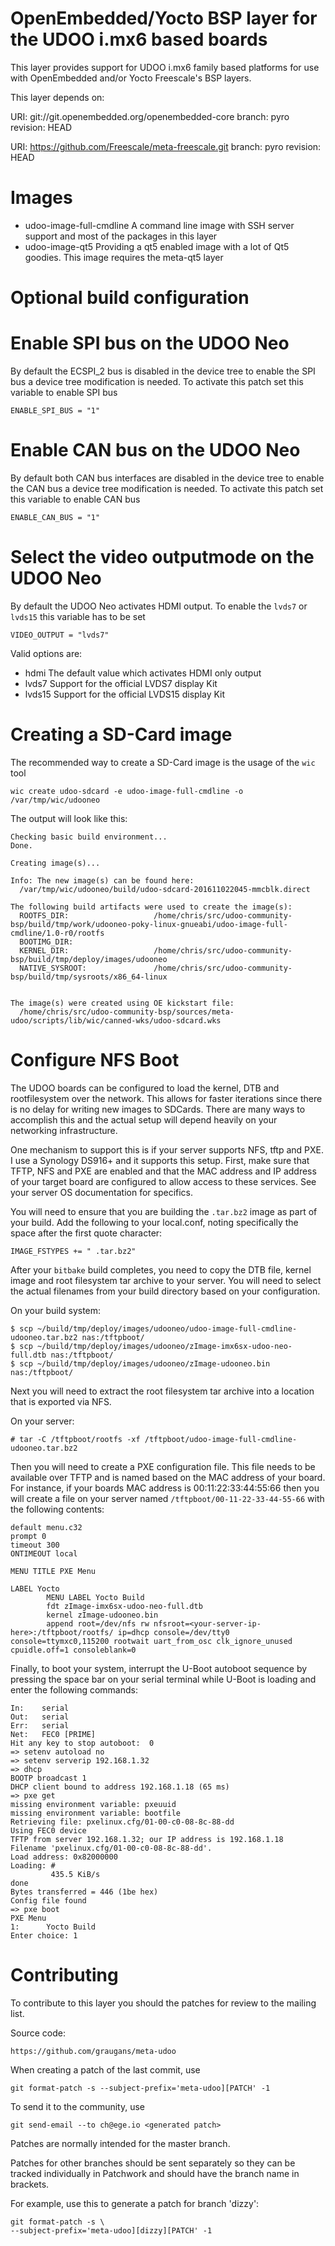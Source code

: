OpenEmbedded/Yocto BSP layer for the UDOO i.mx6 based boards
===========================================================

This layer provides support for UDOO i.mx6 family based platforms for
use with OpenEmbedded and/or Yocto Freescale's BSP layers.

This layer depends on:

URI: git://git.openembedded.org/openembedded-core
branch: pyro
revision: HEAD

URI: https://github.com/Freescale/meta-freescale.git
branch: pyro
revision: HEAD

Images
======

- udoo-image-full-cmdline
  A command line image with SSH server support and most of the packages in this layer
- udoo-image-qt5
  Providing a qt5 enabled image with a lot of Qt5 goodies. This image requires the meta-qt5 layer

Optional build configuration
============================

Enable SPI bus on the UDOO Neo
==============================
By default the ECSPI_2 bus is disabled in the device tree to enable the SPI bus a device tree modification is needed.
To activate this patch set this variable to enable SPI bus
```
ENABLE_SPI_BUS = "1"
```

Enable CAN bus on the UDOO Neo
===============================
By default both  CAN bus interfaces are disabled in the device tree to enable the CAN bus a device tree modification is needed. To activate this patch set this variable to enable CAN bus
```
ENABLE_CAN_BUS = "1"
```

Select the video outputmode on the UDOO Neo
===========================================
By default the UDOO Neo activates HDMI output. To enable the ``lvds7`` or ``lvds15`` this variable has to be set
```
VIDEO_OUTPUT = "lvds7"
```

Valid options are:
- hdmi
   The default value which activates HDMI only output
- lvds7
   Support for the official LVDS7 display Kit
- lvds15
   Support for the official LVDS15 display Kit

Creating a SD-Card image
========================

The recommended way to create a SD-Card image is the usage of the ``wic`` tool

```
wic create udoo-sdcard -e udoo-image-full-cmdline -o /var/tmp/wic/udooneo
```

The output will look like this:

```
Checking basic build environment...
Done.

Creating image(s)...

Info: The new image(s) can be found here:
  /var/tmp/wic/udooneo/build/udoo-sdcard-201611022045-mmcblk.direct

The following build artifacts were used to create the image(s):
  ROOTFS_DIR:                   /home/chris/src/udoo-community-bsp/build/tmp/work/udooneo-poky-linux-gnueabi/udoo-image-full-cmdline/1.0-r0/rootfs
  BOOTIMG_DIR:
  KERNEL_DIR:                   /home/chris/src/udoo-community-bsp/build/tmp/deploy/images/udooneo
  NATIVE_SYSROOT:               /home/chris/src/udoo-community-bsp/build/tmp/sysroots/x86_64-linux


The image(s) were created using OE kickstart file:
  /home/chris/src/udoo-community-bsp/sources/meta-udoo/scripts/lib/wic/canned-wks/udoo-sdcard.wks
```


Configure NFS Boot
==================

The UDOO boards can be configured to load the kernel, DTB and
rootfilesystem over the network.  This allows for faster iterations
since there is no delay for writing new images to SDCards.  There are
many ways to accomplish this and the actual setup will depend heavily
on your networking infrastructure.

One mechanism to support this is if your server supports NFS, tftp and
PXE.  I use a Synology DS916+ and it supports this setup.  First, make
sure that TFTP, NFS and PXE are enabled and that the MAC address and
IP address of your target board are configured to allow access to these
services.  See your server OS documentation for specifics.

You will need to ensure that you are building the ```.tar.bz2``` image
as part of your build.  Add the following to your local.conf, noting
specifically the space after the first quote character:

```
IMAGE_FSTYPES += " .tar.bz2"
```

After your ```bitbake``` build completes, you need to copy the DTB file,
kernel image and root filesystem tar archive to your server. You will need
to select the actual filenames from your build directory based on your configuration.

On your build system:

```
$ scp ~/build/tmp/deploy/images/udooneo/udoo-image-full-cmdline-udooneo.tar.bz2 nas:/tftpboot/
$ scp ~/build/tmp/deploy/images/udooneo/zImage-imx6sx-udoo-neo-full.dtb nas:/tftpboot/
$ scp ~/build/tmp/deploy/images/udooneo/zImage-udooneo.bin nas:/tftpboot/
```

Next you will need to extract the root filesystem tar archive into a location that
is exported via NFS.

On your server:

```
# tar -C /tftpboot/rootfs -xf /tftpboot/udoo-image-full-cmdline-udooneo.tar.bz2
```

Then you will need to create a PXE configuration file. This file needs to be available
over TFTP and is named based on the MAC address of your board.  For instance, if your
boards MAC address is 00:11:22:33:44:55:66 then you will create a file on your server
named ```/tftpboot/00-11-22-33-44-55-66``` with the following contents:

```
default menu.c32
prompt 0
timeout 300
ONTIMEOUT local

MENU TITLE PXE Menu

LABEL Yocto
        MENU LABEL Yocto Build
        fdt zImage-imx6sx-udoo-neo-full.dtb
        kernel zImage-udooneo.bin
        append root=/dev/nfs rw nfsroot=<your-server-ip-here>:/tftpboot/rootfs/ ip=dhcp console=/dev/tty0 console=ttymxc0,115200 rootwait uart_from_osc clk_ignore_unused cpuidle.off=1 consoleblank=0
```

Finally, to boot your system, interrupt the U-Boot autoboot sequence by
pressing the space bar on your serial terminal while U-Boot is loading
and enter the following commands:

```
In:    serial
Out:   serial
Err:   serial
Net:   FEC0 [PRIME]
Hit any key to stop autoboot:  0
=> setenv autoload no
=> setenv serverip 192.168.1.32
=> dhcp
BOOTP broadcast 1
DHCP client bound to address 192.168.1.18 (65 ms)
=> pxe get
missing environment variable: pxeuuid
missing environment variable: bootfile
Retrieving file: pxelinux.cfg/01-00-c0-08-8c-88-dd
Using FEC0 device
TFTP from server 192.168.1.32; our IP address is 192.168.1.18
Filename 'pxelinux.cfg/01-00-c0-08-8c-88-dd'.
Load address: 0x82000000
Loading: #
         435.5 KiB/s
done
Bytes transferred = 446 (1be hex)
Config file found
=> pxe boot
PXE Menu
1:      Yocto Build
Enter choice: 1
```


Contributing
============

To contribute to this layer you should the patches for review to the
mailing list.


Source code:

    https://github.com/graugans/meta-udoo

When creating a patch of the last commit, use

    git format-patch -s --subject-prefix='meta-udoo][PATCH' -1

To send it to the community, use

    git send-email --to ch@ege.io <generated patch>

Patches are normally intended for the master branch.

Patches for other branches should be sent separately so they can be tracked
individually in Patchwork and should have the branch name in brackets.

For example, use this to generate a patch for branch 'dizzy':

    git format-patch -s \
	--subject-prefix='meta-udoo][dizzy][PATCH' -1
